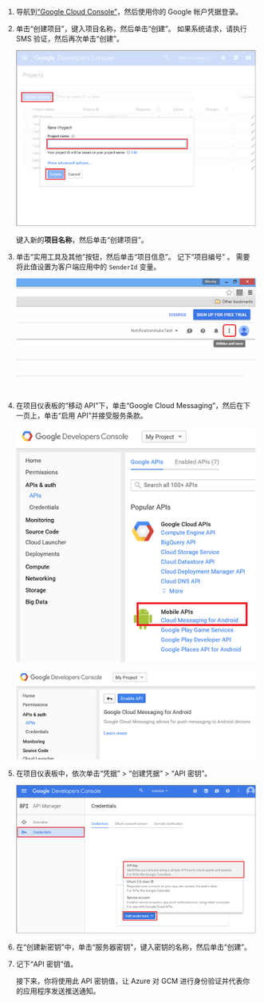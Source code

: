 
1. 导航到[“Google Cloud Console”](https://console.developers.google.com/project)，然后使用你的 Google 帐户凭据登录。 
2. 单击“创建项目”，键入项目名称，然后单击“创建”。 如果系统请求，请执行 SMS 验证，然后再次单击“创建”。
   
    ![创建新项目](./media/mobile-services-enable-google-cloud-messaging/mobile-services-google-new-project.png)   
   
     键入新的**项目名称**，然后单击“创建项目”。
3. 单击“实用工具及其他”按钮，然后单击“项目信息”。 记下“项目编号” 。 需要将此值设置为客户端应用中的 `SenderId` 变量。
   
    ![实用工具及其他](./media/mobile-services-enable-google-cloud-messaging/notification-hubs-utilities-and-more.png)
4. 在项目仪表板的“移动 API”下，单击“Google Cloud Messaging”，然后在下一页上，单击“启用 API”并接受服务条款。 
   
    ![启用 GCM](./media/mobile-services-enable-google-cloud-messaging/enable-GCM.png)
   
    ![启用 GCM](./media/mobile-services-enable-google-cloud-messaging/enable-gcm-2.png) 
5. 在项目仪表板中，依次单击“凭据” > “创建凭据” > “API 密钥”。 
   
    ![](./media/mobile-services-enable-google-cloud-messaging/mobile-services-google-create-server-key.png)
6. 在“创建新密钥”中，单击“服务器密钥”，键入密钥的名称，然后单击“创建”。
7. 记下“API 密钥”值。
   
    接下来，你将使用此 API 密钥值，让 Azure 对 GCM 进行身份验证并代表你的应用程序发送推送通知。


